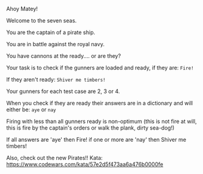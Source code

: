 Ahoy Matey!

Welcome to the seven seas.

You are the captain of a pirate ship.

You are in battle against the royal navy.

You have cannons at the ready.... or are they?

Your task is to check if the gunners are loaded and ready, if they are: ```Fire!```

If they aren't ready: ```Shiver me timbers!```

Your gunners for each test case are 2, 3 or 4.

When you check if they are ready their answers are in a dictionary and will either be: ```aye``` or ```nay```

Firing with less than all gunners ready is non-optimum (this is not fire at will, this is fire by the captain's orders or walk the plank, dirty sea-dog!)

If all answers are 'aye' then Fire!
if one or more are 'nay' then Shiver me timbers!

Also, check out the new Pirates!! Kata:
https://www.codewars.com/kata/57e2d5f473aa6a476b0000fe

